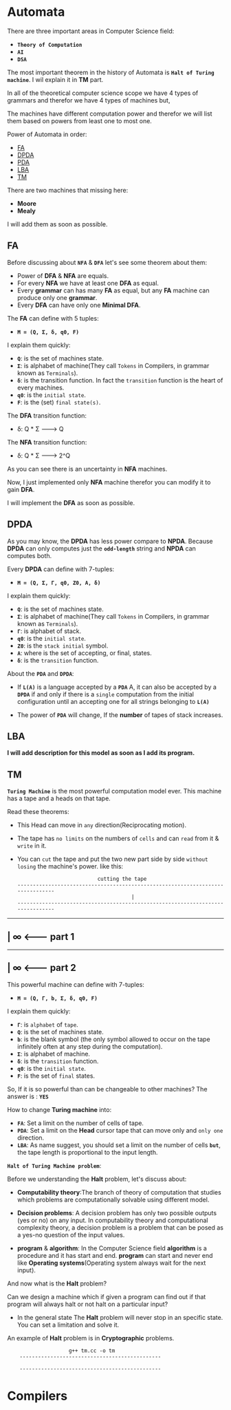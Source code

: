 # Automata

There are three important areas in Computer Science field:

- **`Theory of Computation`**
- **`AI`**
- **`DSA`**

The most important theorem in the history of Automata is **`Halt of Turing machine`**. I wil explain it in **TM** part.

In all of the theoretical computer science scope we have 4 types of grammars and therefor we have 4 types of machines but,

The machines have different computation power and therefor we will list them based on powers from least one to most one.

Power of Automata in order:
- <a href="#fa">FA</a>
- <a href="#dpda">DPDA</a>
- <a href="#pda">PDA</a>
- <a href="#lba">LBA</a>
- <a href="#tm">TM</a>

There are two machines that missing here: 
- **Moore**
- **Mealy**

I will add them as soon as possible.

## FA

Before discussing about **`NFA`** & **`DFA`** let's see some theorem about them:

- Power of **DFA** & **NFA** are equals.
- For every **NFA** we have at least one **DFA** as equal.
- Every **grammar** can has many **FA** as equal, but any **FA** machine can produce only one **grammar**.
- Every **DFA** can have only one **Minimal DFA**.

The **FA** can define with 5 tuples:

- **`M = (Q, Σ, δ, q0, F)`**

I explain them quickly:
- **`Q`**: is the set of machines state.
- **`Σ`**: is alphabet of machine(They call `Tokens` in Compilers, in grammar known as `Terminals`).
- **`δ`**: is the transition function. In fact the `transition` function is the heart of every machines.
- **`q0`**: is the `initial state`.
- **`F`**: is the (set) `final state(s)`.

The **DFA** transition function:
- δ: Q * Σ ---> Q

The **NFA** transition function: 
- δ: Q * Σ ---> 2^Q

As you can see there is an uncertainty in **NFA** machines.

Now, I just implemented only **NFA** machine therefor you can modify it to gain **DFA**.

I will implement the **DFA** as soon as possible.

## DPDA

As you may know, the **DPDA** has less power compare to **NPDA**. Because **DPDA** can only computes just the **`odd-length`** string and **NPDA** can computes both.

Every **DPDA** can define with 7-tuples:

- **`M = (Q, Σ, Γ, q0, Z0, A, δ)`**

I explain them quickly:
- **`Q`**: is the set of machines state.
- **`Σ`**: is alphabet of machine(They call `Tokens` in Compilers, in grammar known as `Terminals`).
- **`Γ`**: is alphabet of stack.
- **`q0`**: is the `initial state`.
- **`Z0`**: is the `stack initial` symbol.
- **`A`**: where is the set of accepting, or final, states.
- **`δ`**: is the `transition` function.

About the **`PDA`** and **`DPDA`**:

- If **`L(A)`** is a language accepted by a **`PDA`** A, it can also be accepted by a **`DPDA`** if and only if there is a `single` computation from the initial configuration until an accepting one for all strings belonging to **`L(A)`**

- The power of **`PDA`** will change, If the **number** of tapes of stack increases.

## LBA

**I will add description for this model as soon as I add its program.**

## TM

**`Turing Machine`** is the most powerful computation model ever. This machine has a tape and a heads on that tape.

Read these theorems:

- This Head can move in `any` direction(Reciprocating motion).

- The tape has `no limits` on the numbers of `cells` and can `read` from it & `write` in it.

- You can `cut` the tape and put the two new part side by side `without losing` the machine's power. like this:

                                cutting the tape
      -------------------------------------------------------------------------------
                                           |                                       
      -------------------------------------------------------------------------------


---------------------------------------
|                                       ∞  <--- part 1
---------------------------------------
---------------------------------------
|                                       ∞  <--- part 2
---------------------------------------


This powerful machine can define with 7-tuples:

- **`M = (Q, Γ, b, Σ, δ, q0, F)`**

I explain them quickly:
- **`Γ`**: is `alphabet` of `tape`.
- **`Q`**: is the set of machines state.
- **`b`**: is the blank symbol (the only symbol allowed to occur on the tape infinitely often at any step during the computation).
- **`Σ`**: is alphabet of machine.
- **`δ`**: is the `transition` function.
- **`q0`**: is the `initial state`.
- **`F`**: is the set of `final` states.

So, If it is so powerful than can be changeable to other machines?
The answer is : **`YES`**

How to change **Turing machine** into: 
- **`FA`**: Set a limit on the number of cells of tape.
- **`PDA`**: Set a limit on the **Head** cursor tape that can move only and `only one` direction.
- **`LBA`**: As name suggest, you should set a limit on the number of cells **`but`**, the tape length is proportional to the input length.

**`Halt of Turing Machine problem`**:

Before we understanding the **Halt** problem, let's discuss about:

- **Computability theory**:The branch of theory of computation that studies which problems are computationally solvable using different model.

- **Decision problems**: A decision problem has only two possible outputs (yes or no) on any input. In computability theory and computational complexity theory, a decision problem is a problem that can be posed as a yes-no question of the input values.

- **program** & **algorithm**: In the Computer Science field **algorithm** is a procedure and it has start and end. **program** can start and never end like **Operating systems**(Operating system always wait for the next input).

And now what is the **Halt** problem?

Can we design a machine which if given a program can find out if that program will always halt or not halt on a particular input?

- In the general state The **Halt** problem will never stop in an specific state. You can set a limitation and solve it.

An example of **Halt** problem is in **Cryptographic** problems.
                            
                        g++ tm.cc -o tm
        ----------------------------------------------

        ----------------------------------------------


# Compilers
